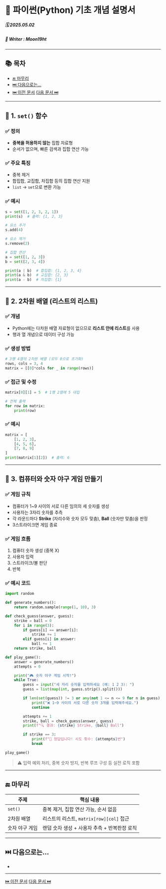 # 🐍 파이썬(Python) 기초 개념 설명서

##### 🗓️ 2025.05.02
##### 📝 Writer : Moon19ht

---

## 📚 목차


- [🔚 마무리](#-마무리)
- [⏭️ 다음으로는...](#️-다음으로는)
- [⏮️ 이전 문서](./0430%20Python정리.md) [다음 문서 ⏭️](./0507%20Python정리.md)

---

## 📌 1. `set()` 함수

### ✅ 정의
- **중복을 허용하지 않는** 집합 자료형
- 순서가 없으며, 빠른 검색과 집합 연산 가능

### ✅ 주요 특징
- 중복 제거
- 합집합, 교집합, 차집합 등의 집합 연산 지원
- `list` → `set`으로 변환 가능

### ✅ 예시
```python
s = set([1, 2, 3, 2, 1])
print(s)  # 출력: {1, 2, 3}

# 요소 추가
s.add(4)

# 요소 제거
s.remove(2)

# 집합 연산
a = set([1, 2, 3])
b = set([2, 3, 4])

print(a | b)  # 합집합: {1, 2, 3, 4}
print(a & b)  # 교집합: {2, 3}
print(a - b)  # 차집합: {1}
```

---

## 📌 2. 2차원 배열 (리스트의 리스트)

### ✅ 개념
- Python에는 다차원 배열 자료형이 없으므로 **리스트 안에 리스트**를 사용
- 행과 열 개념으로 데이터 구성 가능

### ✅ 생성 방법
```python
# 3행 4열의 2차원 배열 (모두 0으로 초기화)
rows, cols = 3, 4
matrix = [[0]*cols for _ in range(rows)]
```

### ✅ 접근 및 수정
```python
matrix[0][1] = 5  # 1행 2열에 5 대입

# 전체 출력
for row in matrix:
    print(row)
```

### ✅ 예시
```python
matrix = [
    [1, 2, 3],
    [4, 5, 6],
    [7, 8, 9]
]
print(matrix[1][2])  # 출력: 6
```

---

## 📌 3. 컴퓨터와 숫자 야구 게임 만들기

### ✅ 게임 규칙
- 컴퓨터가 1~9 사이의 서로 다른 임의의 세 숫자를 생성
- 사용자는 3자리 숫자를 추측
- 각 라운드마다 **Strike** (자리수와 숫자 모두 맞춤), **Ball** (숫자만 맞춤)을 판정
- 3스트라이크면 게임 종료

### ✅ 게임 흐름
1. 컴퓨터 숫자 생성 (중복 X)
2. 사용자 입력
3. 스트라이크/볼 판단
4. 반복

### ✅ 예시 코드
```python
import random

def generate_numbers():
    return random.sample(range(1, 10), 3)

def check_guess(answer, guess):
    strike = ball = 0
    for i in range(3):
        if guess[i] == answer[i]:
            strike += 1
        elif guess[i] in answer:
            ball += 1
    return strike, ball

def play_game():
    answer = generate_numbers()
    attempts = 0

    print("🎮 숫자 야구 게임 시작!")
    while True:
        guess = input("세 자리 숫자를 입력하세요 (예: 1 2 3): ")
        guess = list(map(int, guess.strip().split()))

        if len(set(guess)) != 3 or any(not 1 <= n <= 9 for n in guess):
            print("❌ 1~9 사이의 서로 다른 숫자 3개를 입력해주세요.")
            continue

        attempts += 1
        strike, ball = check_guess(answer, guess)
        print(f"🔍 결과: {strike} Strike, {ball} Ball")

        if strike == 3:
            print(f"🎉 정답입니다! 시도 횟수: {attempts}번")
            break

play_game()
```

> ⚠ 입력 예외 처리, 중복 숫자 방지, 반복 루프 구성 등 실전 로직 포함

---

## 🔚 마무리

| 주제              | 핵심 내용                                  |
|-------------------|---------------------------------------------|
| `set()`           | 중복 제거, 집합 연산 가능, 순서 없음         |
| 2차원 배열        | 리스트의 리스트, `matrix[row][col]` 접근     |
| 숫자 야구 게임    | 랜덤 숫자 생성 + 사용자 추측 + 반복판정 로직 |

---

## ⏭️ 다음으로는...
- 

---

[⏮️ 이전 문서](./0430%20Python정리.md) [다음 문서 ⏭️](./0507%20Python정리.md)
